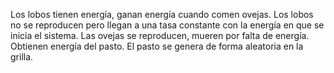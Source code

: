 Los lobos tienen energía, ganan energía cuando comen ovejas. Los lobos no se reproducen pero llegan a una tasa constante con la energía en que se inicia el sistema.
Las ovejas se reproducen, mueren por falta de energía. Obtienen energía del pasto.
El pasto se genera de forma aleatoria en la grilla.
